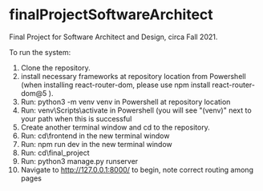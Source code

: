 # finalProjectSoftwareArchitect
Final Project for Software Architect and Design, circa Fall 2021.

To run the system:

1. Clone the repository.
2. install necessary frameworks at repository location from Powershell (when installing react-router-dom, please use npm install react-router-dom@5 ).
3. Run: python3 -m venv venv in Powershell at repository location
4. Run: venv\Scripts\activate in Powershell (you will see "(venv)" next to your path when this is successful
5. Create another terminal window and cd to the repository. 
6. Run: cd\frontend in the new terminal window
7. Run: npm run dev in the new terminal window
8. Run: cd\final_project
9. Run: python3 manage.py runserver
11. Navigate to  http://127.0.0.1:8000/ to begin, note correct routing among pages
